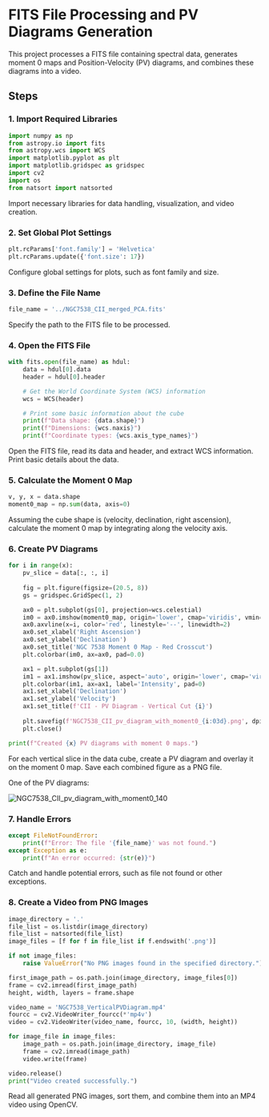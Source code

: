 
# FITS File Processing and PV Diagrams Generation

This project processes a FITS file containing spectral data, generates moment 0 maps and Position-Velocity (PV) diagrams, and combines these diagrams into a video.

## Steps

### 1. Import Required Libraries
```python
import numpy as np
from astropy.io import fits
from astropy.wcs import WCS
import matplotlib.pyplot as plt
import matplotlib.gridspec as gridspec
import cv2
import os
from natsort import natsorted
```
Import necessary libraries for data handling, visualization, and video creation.

### 2. Set Global Plot Settings
```python
plt.rcParams['font.family'] = 'Helvetica'
plt.rcParams.update({'font.size': 17})
```
Configure global settings for plots, such as font family and size.

### 3. Define the File Name
```python
file_name = '../NGC7538_CII_merged_PCA.fits'
```
Specify the path to the FITS file to be processed.

### 4. Open the FITS File
```python
with fits.open(file_name) as hdul:
    data = hdul[0].data
    header = hdul[0].header

    # Get the World Coordinate System (WCS) information
    wcs = WCS(header)

    # Print some basic information about the cube
    print(f"Data shape: {data.shape}")
    print(f"Dimensions: {wcs.naxis}")
    print(f"Coordinate types: {wcs.axis_type_names}")
```
Open the FITS file, read its data and header, and extract WCS information. Print basic details about the data.

### 5. Calculate the Moment 0 Map
```python
v, y, x = data.shape
moment0_map = np.sum(data, axis=0)
```
Assuming the cube shape is (velocity, declination, right ascension), calculate the moment 0 map by integrating along the velocity axis.

### 6. Create PV Diagrams
```python
for i in range(x):
    pv_slice = data[:, :, i]
    
    fig = plt.figure(figsize=(20.5, 8))
    gs = gridspec.GridSpec(1, 2)

    ax0 = plt.subplot(gs[0], projection=wcs.celestial)
    im0 = ax0.imshow(moment0_map, origin='lower', cmap='viridis', vmin=0, vmax=1000)
    ax0.axvline(x=i, color='red', linestyle='--', linewidth=2)
    ax0.set_xlabel('Right Ascension')
    ax0.set_ylabel('Declination')
    ax0.set_title('NGC 7538 Moment 0 Map - Red Crosscut')
    plt.colorbar(im0, ax=ax0, pad=0.0)

    ax1 = plt.subplot(gs[1])
    im1 = ax1.imshow(pv_slice, aspect='auto', origin='lower', cmap='viridis', vmin=0, vmax=10)
    plt.colorbar(im1, ax=ax1, label='Intensity', pad=0)
    ax1.set_xlabel('Declination')
    ax1.set_ylabel('Velocity')
    ax1.set_title(f'CII - PV Diagram - Vertical Cut {i}')
    
    plt.savefig(f'NGC7538_CII_pv_diagram_with_moment0_{i:03d}.png', dpi=300, bbox_inches='tight')
    plt.close()

print(f"Created {x} PV diagrams with moment 0 maps.")
```
For each vertical slice in the data cube, create a PV diagram and overlay it on the moment 0 map. Save each combined figure as a PNG file.

One of the PV diagrams:

![NGC7538_CII_pv_diagram_with_moment0_140](https://github.com/umitkavak/PvDiagramMovieFromaDataCube/assets/26542534/826d5854-8f7c-450c-b2c7-16133333cd27)



### 7. Handle Errors
```python
except FileNotFoundError:
    print(f"Error: The file '{file_name}' was not found.")
except Exception as e:
    print(f"An error occurred: {str(e)}")
```
Catch and handle potential errors, such as file not found or other exceptions.

### 8. Create a Video from PNG Images
```python
image_directory = '.'
file_list = os.listdir(image_directory)
file_list = natsorted(file_list)
image_files = [f for f in file_list if f.endswith('.png')]

if not image_files:
    raise ValueError("No PNG images found in the specified directory.")

first_image_path = os.path.join(image_directory, image_files[0])
frame = cv2.imread(first_image_path)
height, width, layers = frame.shape

video_name = 'NGC7538_VerticalPVDiagram.mp4'
fourcc = cv2.VideoWriter_fourcc(*'mp4v')
video = cv2.VideoWriter(video_name, fourcc, 10, (width, height))

for image_file in image_files:
    image_path = os.path.join(image_directory, image_file)
    frame = cv2.imread(image_path)
    video.write(frame)

video.release()
print("Video created successfully.")
```
Read all generated PNG images, sort them, and combine them into an MP4 video using OpenCV.
